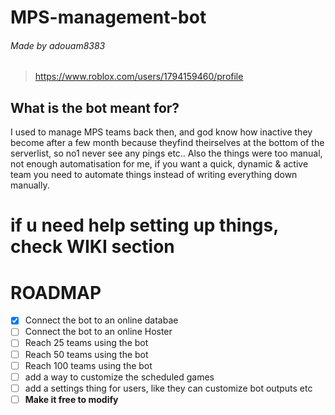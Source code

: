 # MPS-management-bot
###### Made by adouam8383 
> https://www.roblox.com/users/1794159460/profile

## What is the bot meant for?

I used to manage MPS teams back then, and god know how inactive they become after a few month because theyfind theirselves at the bottom of the serverlist, so no1 never see any pings etc.. Also the things were too manual, not enough automatisation for me, if you want a quick, dynamic & active team you need to automate things instead of writing everything down manually.


# if u need help setting up things, check WIKI section


# ROADMAP

- [x] Connect the bot to an online databae
- [ ] Connect the bot to an online Hoster
- [ ] Reach 25 teams using the bot
- [ ] Reach 50 teams using the bot
- [ ] Reach 100 teams using the bot
- [ ] add a way to customize the scheduled games
- [ ] add a settings thing for users, like they can customize bot outputs etc
- [ ] **Make it free to modify**
